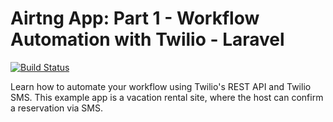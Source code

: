 # Airtng App: Part 1 - Workflow Automation with Twilio - Laravel
[![Build Status](https://travis-ci.org/TwilioDevEd/airtng-laravel.svg)](https://travis-ci.org/TwilioDevEd/airtng-laravel)

Learn how to automate your workflow using Twilio's REST API and Twilio SMS. This example app is a vacation rental site, where the host can confirm a reservation via SMS.
